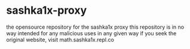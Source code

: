 # sashka1x-proxy
the opensource repository for the sashka1x proxy
this repository is in no way intended for any malicious uses in any given way
if you seek the original website, visit math.sashka1x.repl.co
